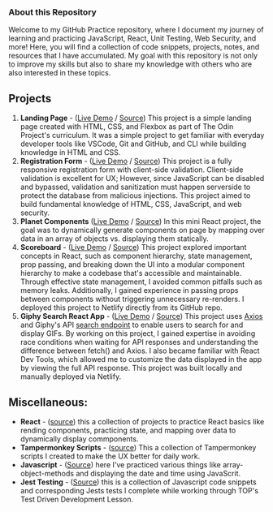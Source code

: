 ### About this Repository

Welcome to my GitHub Practice repository, where I document my journey of learning and practicing JavaScript, React, Unit Testing, Web Security, and more! Here, you will find a collection of code snippets, projects, notes, and resources that I have accumulated. My goal with this repository is not only to improve my skills but also to share my knowledge with others who are also interested in these topics.

## Projects

1. **Landing Page** - ([Live Demo](https://ash1eygrace.github.io/practice/projects/landing-page/) / [Source](https://github.com/ash1eygrace/practice/tree/main/projects/landing-page)) This project is a simple landing page created with HTML, CSS, and Flexbox as part of The Odin Project's curriculum. It was a simple project to get familiar with everyday developer tools like VSCode, Git and GitHub, and CLI while building knowledge in HTML and CSS. 
2. **Registration Form** - ([Live Demo](https://ash1eygrace.github.io/practice/projects/registration-form/) / [Source](https://github.com/ash1eygrace/practice/tree/main/projects/registration-form)) This project is a fully responsive registration form with client-side validation. Client-side validation is excellent for UX; However, since JavaScript can be disabled and bypassed, validation and sanitization must happen serverside to protect the database from malicious injections. This project aimed to build fundamental knowledge of HTML, CSS, JavaScript, and web security.
3. **Planet Components** ([Live Demo](https://ash1eygrace.github.io/practice/projects/component-rendering-exercise/) / [Source](https://github.com/ash1eygrace/practice/tree/main/projects/component-rendering-exercise)) In this mini React project, the goal was to dynamically generate components on page by mapping over data in an array of objects vs. displaying them statically. 
4. **Scoreboard** - ([Live Demo](https://scoreboard.ash1eygrace.com/) / [Source](https://github.com/ash1eygrace/practice/tree/main/projects/scoreboard)) This project explored important concepts in React, such as component hierarchy, state management, prop passing, and breaking down the UI into a modular component hierarchy to make a codebase that's accessible and maintainable. Through effective state management, I avoided common pitfalls such as memory leaks. Additionally, I gained experience in passing props between components without triggering unnecessary re-renders. I deployed this project to Netlify directly from its GitHub repo. 
5. **Giphy Search React App** - ([Live Demo](https://giphy.ash1eygrace.com) / [Source](https://github.com/ash1eygrace/practice/tree/main/projects/gif-search-react)) This project uses [Axios](https://axios-http.com/docs/example) and Giphy's API [search endpoint](https://developers.giphy.com/docs/api/endpoint/#search) to enable users to search for and display GIFs. By working on this project, I gained expertise in avoiding race conditions when waiting for API responses and understanding the difference between fetch() and Axios. I also became familiar with React Dev Tools, which allowed me to customize the data displayed in the app by viewing the full API response. This project was built locally and manually deployed via Netlify. 


## Miscellaneous:  

- **React** - ([source](https://github.com/ash1eygrace/practice/tree/main/react)) this a collection of projects to practice React basics like rending components, practicing state, and mapping over data to dynamically display commponents. 
- **Tampermonkey Scripts** - ([source](https://github.com/ash1eygrace/practice/tree/main/projects/tampermonkey-scripts)) This a collection of Tampermonkey scripts I created to make the UX better for daily work. 
- **Javascript** - ([Source](https://github.com/ash1eygrace/practice/tree/main/javascript)) here I've practiced various things like array-object-methods and displaying the date and time using JavaScrit. 
- **Jest Testing** - ([Source](https://github.com/ash1eygrace/practice/tree/main/jest-testing)) this is a collection of Javascript code snippets and corresponding Jests tests I complete while working through TOP's Test Driven Development Lesson. 


